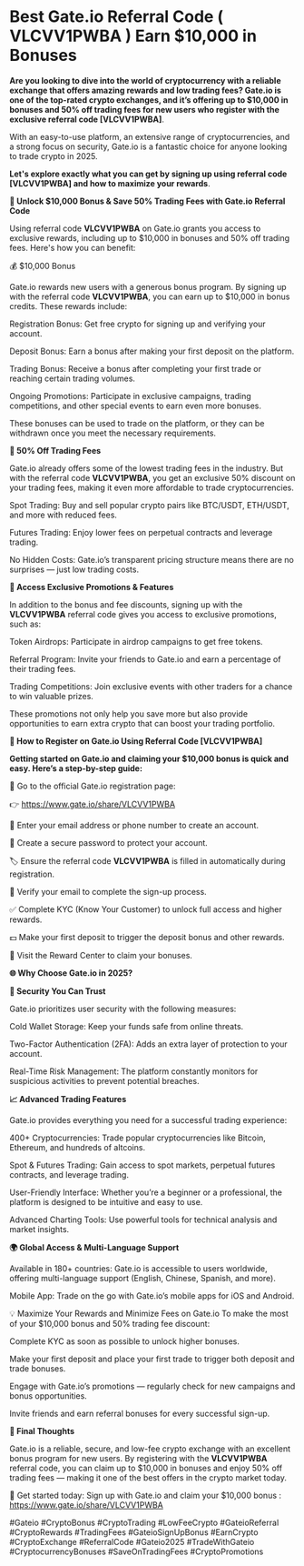 # Best Gate.io Referral Code ( VLCVV1PWBA ) Earn $10,000 in  Bonuses

**Are you looking to dive into the world of cryptocurrency with a reliable exchange that offers amazing rewards and low trading fees?
Gate.io is one of the top-rated crypto exchanges, and it’s offering up to $10,000 in bonuses and 50% off trading fees for new users who register with the exclusive referral code [VLCVV1PWBA]**.

With an easy-to-use platform, an extensive range of cryptocurrencies, and a strong focus on security, Gate.io is a fantastic choice for anyone looking to trade crypto in 2025.

**Let's explore exactly what you can get by signing up using referral code [VLCVV1PWBA] and how to maximize your rewards**.

**🎁 Unlock $10,000 Bonus & Save 50% Trading Fees with Gate.io Referral Code**

Using referral code **VLCVV1PWBA** on Gate.io grants you access to exclusive rewards, including up to $10,000 in bonuses and 50% off trading fees. Here's how you can benefit:

💰 $10,000 Bonus

Gate.io rewards new users with a generous bonus program. By signing up with the referral code **VLCVV1PWBA**, you can earn up to $10,000 in bonus credits. These rewards include:

Registration Bonus: Get free crypto for signing up and verifying your account.

Deposit Bonus: Earn a bonus after making your first deposit on the platform.

Trading Bonus: Receive a bonus after completing your first trade or reaching certain trading volumes.

Ongoing Promotions: Participate in exclusive campaigns, trading competitions, and other special events to earn even more bonuses.

These bonuses can be used to trade on the platform, or they can be withdrawn once you meet the necessary requirements.

**💸 50% Off Trading Fees**

Gate.io already offers some of the lowest trading fees in the industry. But with the referral code **VLCVV1PWBA**, you get an exclusive 50% discount on your trading fees, making it even more affordable to trade cryptocurrencies.

Spot Trading: Buy and sell popular crypto pairs like BTC/USDT, ETH/USDT, and more with reduced fees.

Futures Trading: Enjoy lower fees on perpetual contracts and leverage trading.

No Hidden Costs: Gate.io’s transparent pricing structure means there are no surprises — just low trading costs.

**🎯 Access Exclusive Promotions & Features**

In addition to the bonus and fee discounts, signing up with the **VLCVV1PWBA** referral code gives you access to exclusive promotions, such as:

Token Airdrops: Participate in airdrop campaigns to get free tokens.

Referral Program: Invite your friends to Gate.io and earn a percentage of their trading fees.

Trading Competitions: Join exclusive events with other traders for a chance to win valuable prizes.

These promotions not only help you save more but also provide opportunities to earn extra crypto that can boost your trading portfolio.

**📝 How to Register on Gate.io Using Referral Code [VLCVV1PWBA]**

**Getting started on Gate.io and claiming your $10,000 bonus is quick and easy. Here’s a step-by-step guide:**

🔗 Go to the official Gate.io registration page:

👉  https://www.gate.io/share/VLCVV1PWBA

📧 Enter your email address or phone number to create an account.

🔐 Create a secure password to protect your account.

🏷️ Ensure the referral code **VLCVV1PWBA** is filled in automatically during registration.

📩 Verify your email to complete the sign-up process.

✅ Complete KYC (Know Your Customer) to unlock full access and higher rewards.

💵 Make your first deposit to trigger the deposit bonus and other rewards.

🎁 Visit the Reward Center to claim your bonuses.

**🌐 Why Choose Gate.io in 2025?**

**🔐 Security You Can Trust**

Gate.io prioritizes user security with the following measures:

Cold Wallet Storage: Keep your funds safe from online threats.

Two-Factor Authentication (2FA): Adds an extra layer of protection to your account.

Real-Time Risk Management: The platform constantly monitors for suspicious activities to prevent potential breaches.

**📈 Advanced Trading Features**

Gate.io provides everything you need for a successful trading experience:

400+ Cryptocurrencies: Trade popular cryptocurrencies like Bitcoin, Ethereum, and hundreds of altcoins.

Spot & Futures Trading: Gain access to spot markets, perpetual futures contracts, and leverage trading.

User-Friendly Interface: Whether you’re a beginner or a professional, the platform is designed to be intuitive and easy to use.

Advanced Charting Tools: Use powerful tools for technical analysis and market insights.

**🌍 Global Access & Multi-Language Support**

Available in 180+ countries: Gate.io is accessible to users worldwide, offering multi-language support (English, Chinese, Spanish, and more).

Mobile App: Trade on the go with Gate.io’s mobile apps for iOS and Android.

💡 Maximize Your Rewards and Minimize Fees on Gate.io
To make the most of your $10,000 bonus and 50% trading fee discount:

Complete KYC as soon as possible to unlock higher bonuses.

Make your first deposit and place your first trade to trigger both deposit and trade bonuses.

Engage with Gate.io’s promotions — regularly check for new campaigns and bonus opportunities.

Invite friends and earn referral bonuses for every successful sign-up.

**📣 Final Thoughts**

Gate.io is a reliable, secure, and low-fee crypto exchange with an excellent bonus program for new users. By registering with the **VLCVV1PWBA** referral code, you can claim up to $10,000 in bonuses and enjoy 50% off trading fees — making it one of the best offers in the crypto market today.

🎯 Get started today: Sign up with Gate.io and claim your $10,000 bonus : https://www.gate.io/share/VLCVV1PWBA

#Gateio #CryptoBonus #CryptoTrading #LowFeeCrypto #GateioReferral #CryptoRewards #TradingFees #GateioSignUpBonus #EarnCrypto #CryptoExchange #ReferralCode #Gateio2025 #TradeWithGateio #CryptocurrencyBonuses #SaveOnTradingFees #CryptoPromotions
